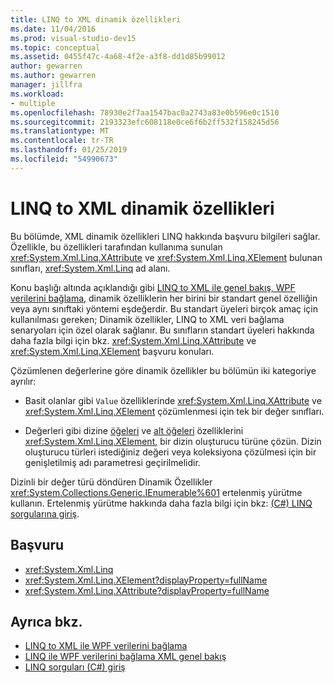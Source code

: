 ```yaml
---
title: LINQ to XML dinamik özellikleri
ms.date: 11/04/2016
ms.prod: visual-studio-dev15
ms.topic: conceptual
ms.assetid: 0455f47c-4a68-4f2e-a3f8-dd1d85b99012
author: gewarren
ms.author: gewarren
manager: jillfra
ms.workload:
- multiple
ms.openlocfilehash: 78930e2f7aa1547bac0a2743a83e0b596e0c1510
ms.sourcegitcommit: 2193323efc608118e0ce6f6b2ff532f158245d56
ms.translationtype: MT
ms.contentlocale: tr-TR
ms.lasthandoff: 01/25/2019
ms.locfileid: "54990673"
---
```

# <a name="linq-to-xml-dynamic-properties"></a>LINQ to XML dinamik özellikleri

Bu bölümde, XML dinamik özellikleri LINQ hakkında başvuru bilgileri sağlar. Özellikle, bu özellikleri tarafından kullanıma sunulan <xref:System.Xml.Linq.XAttribute> ve <xref:System.Xml.Linq.XElement> bulunan sınıfları, <xref:System.Xml.Linq> ad alanı.

Konu başlığı altında açıklandığı gibi [LINQ to XML ile genel bakış, WPF verilerini bağlama](../designers/wpf-data-binding-with-linq-to-xml-overview.md), dinamik özelliklerin her birini bir standart genel özelliğin veya aynı sınıftaki yöntemi eşdeğerdir. Bu standart üyeleri birçok amaç için kullanılması gereken; Dinamik özellikler, LINQ to XML veri bağlama senaryoları için özel olarak sağlanır. Bu sınıfların standart üyeleri hakkında daha fazla bilgi için bkz. <xref:System.Xml.Linq.XAttribute> ve <xref:System.Xml.Linq.XElement> başvuru konuları.

Çözümlenen değerlerine göre dinamik özellikler bu bölümün iki kategoriye ayrılır:

- Basit olanlar gibi `Value` özelliklerinde <xref:System.Xml.Linq.XAttribute> ve <xref:System.Xml.Linq.XElement> çözümlenmesi için tek bir değer sınıfları.

- Değerleri gibi dizine [öğeleri](../designers/elements-xelement-dynamic-property.md) ve [alt öğeleri](../designers/descendants-xelement-dynamic-property.md) özelliklerini <xref:System.Xml.Linq.XElement>, bir dizin oluşturucu türüne çözün. Dizin oluşturucu türleri istediğiniz değeri veya koleksiyona çözülmesi için bir genişletilmiş adı parametresi geçirilmelidir.

Dizinli bir değer türü döndüren Dinamik Özellikler <xref:System.Collections.Generic.IEnumerable%601> ertelenmiş yürütme kullanın. Ertelenmiş yürütme hakkında daha fazla bilgi için bkz: [(C#) LINQ sorgularına giriş](/dotnet/csharp/programming-guide/concepts/linq/introduction-to-linq-queries).

## <a name="reference"></a>Başvuru

- <xref:System.Xml.Linq>
- <xref:System.Xml.Linq.XElement?displayProperty=fullName>
- <xref:System.Xml.Linq.XAttribute?displayProperty=fullName>

## <a name="see-also"></a>Ayrıca bkz.

- [LINQ to XML ile WPF verilerini bağlama](../designers/wpf-data-binding-with-linq-to-xml-overview.md)
- [LINQ ile WPF verilerini bağlama XML genel bakış](../designers/wpf-data-binding-with-linq-to-xml-overview.md)
- [LINQ sorguları (C#) giriş](/dotnet/csharp/programming-guide/concepts/linq/introduction-to-linq-queries)

